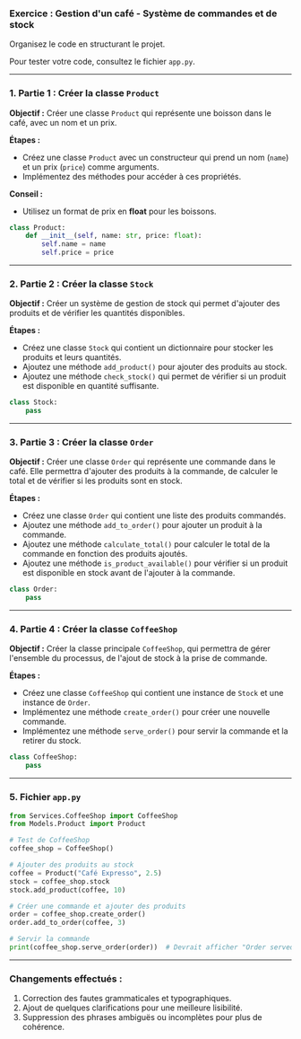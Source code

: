 ### **Exercice : Gestion d'un café - Système de commandes et de stock**

Organisez le code en structurant le projet.

Pour tester votre code, consultez le fichier `app.py`.

---

### **1. Partie 1 : Créer la classe `Product`**

**Objectif :** Créer une classe `Product` qui représente une boisson dans le café, avec un nom et un prix.

**Étapes :**
- Créez une classe `Product` avec un constructeur qui prend un nom (`name`) et un prix (`price`) comme arguments.
- Implémentez des méthodes pour accéder à ces propriétés.

**Conseil :**
- Utilisez un format de prix en **float** pour les boissons.

```python
class Product:
    def __init__(self, name: str, price: float):
        self.name = name
        self.price = price
```

---

### **2. Partie 2 : Créer la classe `Stock`**

**Objectif :** Créer un système de gestion de stock qui permet d'ajouter des produits et de vérifier les quantités disponibles.

**Étapes :**
- Créez une classe `Stock` qui contient un dictionnaire pour stocker les produits et leurs quantités.
- Ajoutez une méthode `add_product()` pour ajouter des produits au stock.
- Ajoutez une méthode `check_stock()` qui permet de vérifier si un produit est disponible en quantité suffisante.

```python
class Stock:
    pass
```

---

### **3. Partie 3 : Créer la classe `Order`**

**Objectif :** Créer une classe `Order` qui représente une commande dans le café. Elle permettra d'ajouter des produits à la commande, de calculer le total et de vérifier si les produits sont en stock.

**Étapes :**
- Créez une classe `Order` qui contient une liste des produits commandés.
- Ajoutez une méthode `add_to_order()` pour ajouter un produit à la commande.
- Ajoutez une méthode `calculate_total()` pour calculer le total de la commande en fonction des produits ajoutés.
- Ajoutez une méthode `is_product_available()` pour vérifier si un produit est disponible en stock avant de l'ajouter à la commande.

```python
class Order:
    pass
```

---

### **4. Partie 4 : Créer la classe `CoffeeShop`**

**Objectif :** Créer la classe principale `CoffeeShop`, qui permettra de gérer l'ensemble du processus, de l'ajout de stock à la prise de commande.

**Étapes :**
- Créez une classe `CoffeeShop` qui contient une instance de `Stock` et une instance de `Order`.
- Implémentez une méthode `create_order()` pour créer une nouvelle commande.
- Implémentez une méthode `serve_order()` pour servir la commande et la retirer du stock.

```python
class CoffeeShop:
    pass
```

---

### **5. Fichier `app.py`**

```python
from Services.CoffeeShop import CoffeeShop
from Models.Product import Product

# Test de CoffeeShop
coffee_shop = CoffeeShop()

# Ajouter des produits au stock
coffee = Product("Café Expresso", 2.5)
stock = coffee_shop.stock
stock.add_product(coffee, 10)

# Créer une commande et ajouter des produits
order = coffee_shop.create_order()
order.add_to_order(coffee, 3)

# Servir la commande
print(coffee_shop.serve_order(order))  # Devrait afficher "Order served! Total: 7.5€"
```

---

### Changements effectués :
1. Correction des fautes grammaticales et typographiques.
2. Ajout de quelques clarifications pour une meilleure lisibilité.
3. Suppression des phrases ambiguës ou incomplètes pour plus de cohérence.
